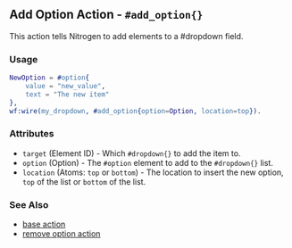 ## Add Option Action - `#add_option{}`

This action tells Nitrogen to add elements to a #dropdown field. 

### Usage

```erlang
NewOption = #option{
	value = "new_value",
	text = "The new item"
},
wf:wire(my_dropdown, #add_option{option=Option, location=top}).
```

### Attributes

* `target` (Element ID) - Which `#dropdown{}` to add the item to.
* `option` (Option) - The `#option` element to add to the `#dropdown{}` list.
* `location` (Atoms: `top` or `bottom`) - The location to insert the new
  option, `top` of the list or `bottom` of the list.

### See Also

* [base action](./action_base.md)
* [remove option action](./remove_option.md)

